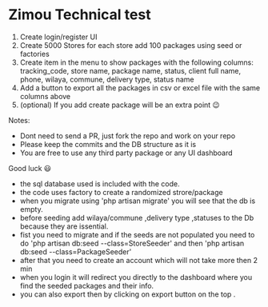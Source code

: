 # Zimou Technical test

1. Create login/register UI
1. Create 5000 Stores for each store add 100 packages using seed or factories
1. Create item in the menu to show packages with the following columns: tracking_code, store name, package name, status, client full name, phone, wilaya, commune, delivery type, status name
1. Add a button to export all the packages in csv or excel file with the same columns above
1. (optional) If you add create package will be an extra point 😉

Notes:

- Dont need to send a PR, just fork the repo and work on your repo
- Please keep the commits and the DB structure as it is
- You are free to use any third party package or any UI dashboard

Good luck 😃

- the sql database used is included with the code.
- the code uses factory to create a randomized strore/package
- when you migrate using 'php artisan migrate' you will see that the db is empty.
- before seeding add wilaya/commune ,delivery type ,statuses to 
the Db because they are issential. 
- fist you need to migrate and if the seeds are not populated 
you need to do 'php artisan db:seed --class=StoreSeeder' and then
 'php artisan db:seed --class=PackageSeeder' 
- after that you need to create an account which will not take more then 2 min
- when you login it will redirect you directly to the
 dashboard where you find the seeded packages and their info.
- you can also export then by clicking on export button on the top .

